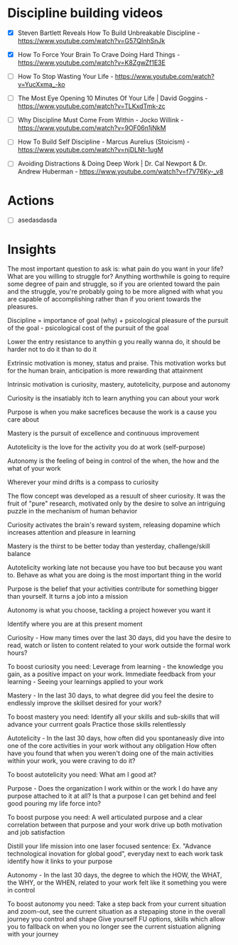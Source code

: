 # Discipline building videos

- [x] Steven Bartlett Reveals How To Build Unbreakable Discipline - https://www.youtube.com/watch?v=G57QInhSnJk

- [x] How To Force Your Brain To Crave Doing Hard Things - https://www.youtube.com/watch?v=K8ZgwZf1E3E

- [ ] How To Stop Wasting Your Life - https://www.youtube.com/watch?v=YucXxma_-ko

- [ ] The Most Eye Opening 10 Minutes Of Your Life | David Goggins - https://www.youtube.com/watch?v=TLKxdTmk-zc

- [ ] Why Discipline Must Come From Within - Jocko Willink - https://www.youtube.com/watch?v=9OF06n1jNkM

- [ ] How To Build Self Discipline - Marcus Aurelius (Stoicism) - https://www.youtube.com/watch?v=njDLNt-1ugM

- [ ] Avoiding Distractions & Doing Deep Work | Dr. Cal Newport & Dr. Andrew Huberman - https://www.youtube.com/watch?v=f7V76Ky-_v8

# Actions

- [ ] asedasdasda

# Insights

The most important question to ask is: what pain do you want in your life? What are you willing to struggle for? 
Anything worthwhile is going to require some degree of pain and struggle, so if you are oriented toward the pain and the struggle, you're probably going to be more aligned with what you are capable of accomplishing rather than if you orient towards the pleasures.

Discipline  = importance of goal (why) + psicological pleasure of the pursuit of the goal - psicological  cost of the pursuit of the goal

Lower the entry resistance to anythin g you really wanna do, it should be harder not to do it than to do it

Extrinsic motivation is money, status and praise. This motivation works but for the human brain, anticipation is more rewarding that attainment

Intrinsic motivation is curiosity, mastery, autotelicity, purpose and autonomy

Curiosity is the insatiably itch to learn anything you can about your work

Purpose is when you make sacrefices because the work is a cause you care about

Mastery is the pursuit of excellence and continuous improvement

Autotelicity is the love for the activity you do at work (self-purpose)

Autonomy is the feeling of being in control of the when, the how and the what of your work

Wherever your mind drifts is a compass to curiosity

The flow concept was developed as a resuult of sheer curiosity. It was the fruit of "pure" research, motivated only by the desire to solve an intriguing puzzle in the mechanism of human behavior

Curiosity activates the brain's reward system, releasing dopamine which increases attention and pleasure in learning

Mastery is the thirst to be better today than yesterday, challenge/skill balance

Autotelicity working late not because you have too but because you want to. Behave as what you are doing is the most important thing in the world

Purpose is the belief that your activities contribute for something bigger than yourself. It turns a job into a mission

Autonomy is what you choose, tackling a project however you want it

Identify where you are at this present moment

Curiosity - How many times over the last 30 days, did you have the desire to read, watch or listen to content related to your work outside the formal work hours?

To boost curiosity you need: 
Leverage from learning - the knowledge you gain, as a positive impact on your work.
Immediate feedback from your learning - Seeing your learnings applied to your work

Mastery - In the last 30 days, to what degree did you feel the desire to endlessly improve the skillset desired for your work?

To boost mastery you need:
Identify all your skills and sub-skills that will advance your currrent goals
Practice those skills relentlessly

Autotelicity - In the last 30 days, how often did you spontaneasly dive into one of the core activities in your work without any obligation
               How often have you found that when you weren't doing one of the main activities within your work, you were craving to do it?


To boost autotelicity you need:
What am I good at?

Purpose - Does the organization I work within or the work I do have any purpose attached to it at all?
          Is that a purpose I can get behind and feel good pouring my life force into?

To boost purpose you need:
A well articulated purpose and a clear correlation between that purpose and your work drive up both motivation and job satisfaction

Distill your life mission into one laser focused sentence: Ex. "Advance technological inovation for global good", everyday next to each work task identify how it links to your purpose

Autonomy - In the last 30 days, the degree to which the HOW, the WHAT, the WHY, or the WHEN, related to your work felt like it something you were in control

To boost autonomy you need:
Take a step back from your current situation and zoom-out, see the current situation as a stepaping stone in the overall journey you control and shape
Give yourself FU options, skills which allow you to fallback on when you no longer see the current sistuation aligning with your journey



